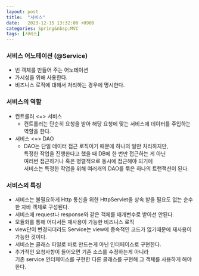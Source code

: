```yaml
---
layout: post
title:  "서비스"
date:   2023-12-15 13:32:00 +0900
categories: Spring&nbsp;MVC
tags: [서비스]
---
```


### 서비스 어노테이션 (@Service)

- 빈 객체를 만들어 주는 어노테이션
- 가시성을 위해 사용한다.
- 비즈니스 로직에 대해서 처리하는 경우에 명시한다.

### 서비스의 역할

- 컨트롤러 <=> 서비스
    - 컨트롤러는 단순히 요청을 받아 해당 요청에 맞는 서비스에 데이터를 주입하는 역할을 한다.
- 서비스 <=>  DAO
    - DAO는 단일 데이터 접근 로직이기 때문에 하나의 일만 처리하지만,  
    특정한 작업을 진행한다고 했을 때 DB에 한 번만 접근하는 게 아닌  
    여러번 접근하거나 혹은 병렬적으로 동시에 접근해야 되기에  
    서비스는 특정한 작업을 위해 여러개의 DAO를 묶은 하나의 트랜잭션이 된다.

### 서비스의 특징

- 서비스는 불필요하게 Http 통신을 위한 HttpServlet을 상속 받을 필요도 없는 순수한 자바 객체로 구성된다.
- 서비스에 request나 response와 같은 객체를 매개변수로 받아선 안된다.
- 모듈화를 통해 어디서든 재사용이 가능한 비즈니스 로직
- view단이 변경되더라도 Service는 view에 종속적인 코드가 없기때문에 재사용이 가능한 것이다.
- 서비스는 클래스 파일로 바로 만드는게 아닌 인터페이스로 구현한다.
- 추가적인 요청사항이 들어오면 기존 소스를 수정하는게 아니라  
기존 service 인터페이스를 구현한 다른 클래스를 구현해 그 객체를 사용하게 해야한다.